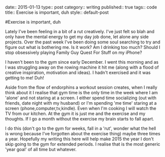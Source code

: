 date:: 2015-01-13
type:: post
category:: writing
published:: true
tags:: code
title:: Exercise is important, duh
style:: default-post

#Exercise is important, duh

Lately I've been feeling in a bit of a rut creatively. I've just felt so blah and only have the mental energy to get my day job done, let alone any side projects. Over the past week I've been doing some soul searching to try and figure out what is bothering me. Is it work? Am I drinking too much? Should I stop obsessively playing Family Guy Quest For Stuff on my iPhone?

I haven't been to the gym since early December. I went this morning and as I was struggling away on the rowing machine it hit me (along with a flood of creative inspiration, motivation and ideas). I hadn't exercised and it was getting to me! Duh!

Aside from the flow of endorphins a workout session creates, when I really think about it I realise that gym time is the only time in the week where I am 'alone' and not staring at a screen. I either spend time socializing (out with friends, date night with my husband) or I'm spending 'me time' staring at a screen (phone,computer,tv,kindle). Even when I'm cooking I will watch the TV from our kitchen. At the gym it is just me and the exercise and my thoughts. If I go a month without the exercise my brain starts to fall apart.  

I do this (don't go to the gym for weeks, fall in a 'rut', wonder what the hell is wrong because I've forgotten about the exercise thing) maybe three times a year. Hopefully my writing this here will help make 2015 the year I don't skip going to the gym for extended periods. I realise that is the most generic 'year goal' of all time but whatever.